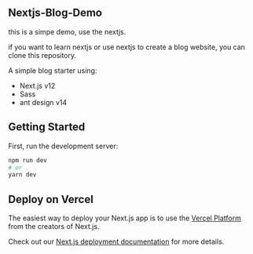 
## Nextjs-Blog-Demo

this is a simpe demo, use the nextjs. 

if you want to learn nextjs or use nextjs to create a blog website, you can clone this repository.

A simple blog starter using:

- Next.js v12
- Sass  
- ant design v14

## Getting Started

First, run the development server:

```bash
npm run dev
# or
yarn dev

```

## Deploy on Vercel

The easiest way to deploy your Next.js app is to use the [Vercel Platform](https://vercel.com/new?utm_medium=default-template&filter=next.js&utm_source=create-next-app&utm_campaign=create-next-app-readme) from the creators of Next.js.

Check out our [Next.js deployment documentation](https://nextjs.org/docs/deployment) for more details.
